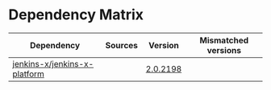 # Dependency Matrix

Dependency | Sources | Version | Mismatched versions
---------- | ------- | ------- | -------------------
[jenkins-x/jenkins-x-platform](https://github.com/jenkins-x/jenkins-x-platform) |  | [2.0.2198](https://github.com/jenkins-x/jenkins-x-platform/releases/tag/v2.0.2198) | 
